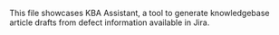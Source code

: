 This file showcases KBA Assistant, a tool to generate knowledgebase article drafts from defect information available in Jira.
